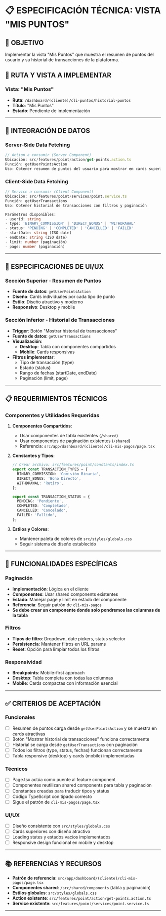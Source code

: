 # 📋 ESPECIFICACIÓN TÉCNICA: VISTA "MIS PUNTOS"

## 🎯 OBJETIVO

Implementar la vista "Mis Puntos" que muestra el resumen de puntos del usuario y su historial de transacciones de la plataforma.

## 📁 RUTA Y VISTA A IMPLEMENTAR

### Vista: "Mis Puntos"

- **Ruta**: `/dashboard/(cliente)/cli-puntos/historial-puntos`
- **Título**: "Mis Puntos"
- **Estado**: Pendiente de implementación

---

## 🔌 INTEGRACIÓN DE DATOS

### Server-Side Data Fetching

```typescript
// Action a consumir (Server Component)
Ubicación: src/features/point/action/get-points.action.ts
Función: getUserPointsAction
Uso: Obtener resumen de puntos del usuario para mostrar en cards superiores
```

### Client-Side Data Fetching

```typescript
// Service a consumir (Client Component)
Ubicación: src/features/point/services/point.service.ts
Función: getUserTransactions
Uso: Obtener historial de transacciones con filtros y paginación

Parámetros disponibles:
- userId: string
- type: 'BINARY_COMMISSION' | 'DIRECT_BONUS' | 'WITHDRAWAL'
- status: 'PENDING' | 'COMPLETED' | 'CANCELLED' | 'FAILED'
- startDate: string (ISO date)
- endDate: string (ISO date)
- limit: number (paginación)
- page: number (paginación)
```

---

## 🎨 ESPECIFICACIONES DE UI/UX

### Sección Superior - Resumen de Puntos

- **Fuente de datos**: `getUserPointsAction`
- **Diseño**: Cards individuales por cada tipo de punto
- **Estilo**: Diseño atractivo y moderno
- **Responsivo**: Desktop y mobile

### Sección Inferior - Historial de Transacciones

- **Trigger**: Botón "Mostrar historial de transacciones"
- **Fuente de datos**: `getUserTransactions`
- **Visualización**:
  - **Desktop**: Tabla con componentes compartidos
  - **Mobile**: Cards responsivas
- **Filtros implementar**:
  - Tipo de transacción (type)
  - Estado (status)
  - Rango de fechas (startDate, endDate)
  - Paginación (limit, page)

---

## 📋 REQUERIMIENTOS TÉCNICOS

### Componentes y Utilidades Requeridas

1. **Componentes Compartidos**:

   - Usar componentes de tabla existentes (`/shared`)
   - Usar componentes de paginación existentes (`/shared`)
   - Referencia: `src/app/dashboard/(cliente)/cli-mis-pagos/page.tsx`

2. **Constantes y Tipos**:

   ```typescript
   // Crear archivo: src/features/point/constants/index.ts
   export const TRANSACTION_TYPES = {
     BINARY_COMMISSION: 'Comisión Binaria',
     DIRECT_BONUS: 'Bono Directo',
     WITHDRAWAL: 'Retiro',
   };

   export const TRANSACTION_STATUS = {
     PENDING: 'Pendiente',
     COMPLETED: 'Completado',
     CANCELLED: 'Cancelado',
     FAILED: 'Fallido',
   };
   ```

3. **Estilos y Colores**:
   - Mantener paleta de colores de `src/styles/globals.css`
   - Seguir sistema de diseño establecido

---

## 🔄 FUNCIONALIDADES ESPECÍFICAS

### Paginación

- **Implementación**: Lógica en el cliente
- **Componentes**: Usar shared components existentes
- **Estado**: Manejar page y limit en estado del componente
- **Referencia**: Seguir patrón de `cli-mis-pagos`
- **Se debe crear un componente donde solo pondremos las columnas de la tabla**

### Filtros

- **Tipos de filtro**: Dropdown, date pickers, status selector
- **Persistencia**: Mantener filtros en URL params
- **Reset**: Opción para limpiar todos los filtros

### Responsividad

- **Breakpoints**: Mobile-first approach
- **Desktop**: Tabla completa con todas las columnas
- **Mobile**: Cards compactas con información esencial

---

## ✅ CRITERIOS DE ACEPTACIÓN

### Funcionales

- [ ] Resumen de puntos carga desde `getUserPointsAction` y se muestra en cards atractivas
- [ ] Botón "Mostrar historial de transacciones" funciona correctamente
- [ ] Historial se carga desde `getUserTransactions` con paginación
- [ ] Todos los filtros (type, status, fechas) funcionan correctamente
- [ ] Tabla responsive (desktop) y cards (mobile) implementadas

### Técnicos

- [ ] Page.tsx actúa como puente al feature component
- [ ] Componentes reutilizan shared components para tabla y paginación
- [ ] Constantes creadas para traducir tipos y status
- [ ] Código TypeScript con tipado correcto
- [ ] Sigue el patrón de `cli-mis-pagos/page.tsx`

### UI/UX

- [ ] Diseño consistente con `src/styles/globals.css`
- [ ] Cards superiores con diseño atractivo
- [ ] Loading states y estados vacíos implementados
- [ ] Responsive design funcional en mobile y desktop

---

## 📚 REFERENCIAS Y RECURSOS

- **Patrón de referencia**: `src/app/dashboard/(cliente)/cli-mis-pagos/page.tsx`
- **Componentes shared**: `/src/shared/components` (tabla y paginación)
- **Estilos globales**: `src/styles/globals.css`
- **Action existente**: `src/features/point/action/get-points.action.ts`
- **Service existente**: `src/features/point/services/point.service.ts`

---
